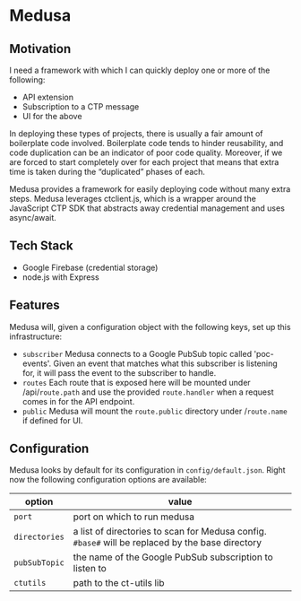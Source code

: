 # Medusa
## Motivation
I need a framework with which I can quickly deploy one or more of the following:

* API extension
* Subscription to a CTP message
* UI for the above

In deploying these types of projects, there is usually a fair amount of boilerplate code involved.  Boilerplate code tends to hinder reusability, and code duplication can be an indicator of poor code quality.  Moreover, if we are forced to start completely over for each project that means that extra time is taken during the “duplicated” phases of each.

Medusa provides a framework for easily deploying code without many extra steps. Medusa leverages ctclient.js, which is a wrapper around the JavaScript CTP SDK that abstracts away credential management and uses async/await.

## Tech Stack

* Google Firebase (credential storage)
* node.js with Express

## Features

Medusa will, given a configuration object with the following keys, set up this infrastructure:

* `subscriber` Medusa connects to a Google PubSub topic called 'poc-events'.  Given an event that matches what this subscriber is listening for, it will pass the event to the subscriber to handle.
* `routes` Each route that is exposed here will be mounted under /api/`route.path` and use the provided `route.handler` when a request comes in for the API endpoint.
* `public` Medusa will mount the `route.public` directory under /`route.name` if defined for UI.

## Configuration

Medusa looks by default for its configuration in `config/default.json`.  Right now the following configuration options are available:

| option        | value         |
| ------------- |---------------|
| `port` | port on which to run medusa |
| `directories` | a list of directories to scan for Medusa config. `#base#` will be replaced by the base directory |
| `pubSubTopic` | the name of the Google PubSub subscription to listen to |
| `ctutils` | path to the ct-utils lib |
